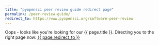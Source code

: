 ```yaml
---
title: "pyopensci peer review guide redirect page"
permalink: /peer-review-guide/
redirect_to: https://www.pyopensci.org/software-peer-review
---
```


Oops - looks like you're looking for our {{ page.title }}. Directing you
to the right page now: <a href="{{ page.redirect_to }}"> {{ page.redirect_to }} </a>
